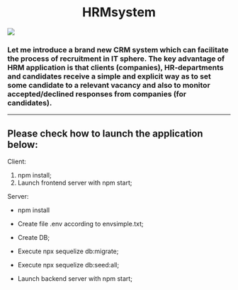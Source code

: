 <h1 align="center">HRMsystem</h1>

<img src="https://camo.githubusercontent.com/e066086eb51cff224f912136b9ece05d30f543116fa5b6e34292a7e429e94950/68747470733a2f2f6d656469612e67697068792e636f6d2f6d656469612f4c4949544c4a6461657638566c54773667672f67697068792e676966"/>

<h3> Let me introduce a brand new CRM system which can facilitate the process of recruitment in IT sphere. The key advantage of HRM application is that clients (companies), HR-departments and candidates receive a simple and explicit way as to set some candidate to a relevant vacancy and also to monitor accepted/declined responses from companies (for candidates). </h3>

---
## Please check how to launch the application below:

Client:

1. npm install;
2. Launch frontend server with npm start;

Server:

 - npm install
 - Create file .env according to envsimple.txt;
 - Create DB;

 - Execute npx sequelize db:migrate;

 - Execute npx sequelize db:seed:all;

 - Launch backend server with npm start;
